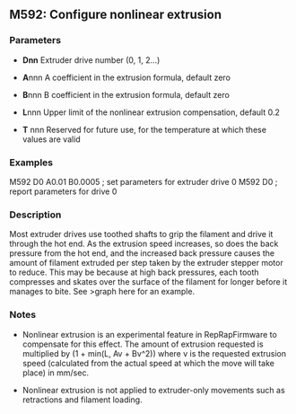 ## M592: Configure nonlinear extrusion

### Parameters

- **Dnn** Extruder drive number (0, 1, 2...)

- **A**nnn A coefficient in the extrusion formula, default zero

- **B**nnn B coefficient in the extrusion formula, default zero

- **L**nnn Upper limit of the nonlinear extrusion compensation, default 0.2

- **T** nnn Reserved for future use, for the temperature at which these values are valid

### Examples

M592 D0 A0.01 B0.0005 ; set parameters for extruder drive 0 M592 D0 ; report parameters for drive 0

### Description

Most extruder drives use toothed shafts to grip the filament and drive it through the hot end. As the extrusion speed increases, so does the back pressure from the hot end, and the increased back pressure causes the amount of filament extruded per step taken by the extruder stepper motor to reduce. This may be because at high back pressures, each tooth compresses and skates over the surface of the filament for longer before it manages to bite. See \>graph here for an example.

### Notes

- Nonlinear extrusion is an experimental feature in RepRapFirmware to compensate for this effect. The amount of extrusion requested is multiplied by (1 + min(L, Av + Bv^2)) where v is the requested extrusion speed (calculated from the actual speed at which the move will take place) in mm/sec.

- Nonlinear extrusion is not applied to extruder-only movements such as retractions and filament loading.

